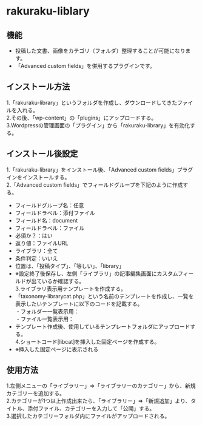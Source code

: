 # rakuraku-liblary  
## 機能  
* 投稿した文書、画像をカテゴリ（フォルダ）整理することが可能になります。  
* 「Advanced custom fields」を併用するプラグインです。
  
## インストール方法  
1.「rakuraku-library」というフォルダを作成し、ダウンロードしてきたファイルを入れる。  
2.その後、「wp-content」の「plugins」にアップロードする。  
3.Wordpressの管理画面の「プラグイン」から「rakuraku-library」を有効化する。  
    
## インストール後設定     
1.「rakuraku-library」をインストール後、「Advanced custom fields」プラグインをインストールする。  
2.「Advanced custom fields」でフィールドグループを下記のように作成する。  
* フィールドグループ名：任意  
* フィールドラベル：添付ファイル  
* フィールド名：document  
* フィールドラベル：ファイル  
* 必須か？：はい  
* 返り値：ファイルURL  
* ライブラリ：全て  
* 条件判定：いいえ  
* 位置は、「投稿タイプ」、「等しい」、「library」  
* ※設定終了後保存し、左側「ライブラリ」の記事編集画面にカスタムフィールドが出ているか確認する。  
3.ライブラリ表示用テンプレートを作成する。  
* 「taxonomy-librarycat.php」という名前のテンプレートを作成し、一覧を表示したいテンプレートに以下のコードを記載する。  
・フォルダー一覧表示用：<?php echo do_shortcode('[libcat]'); ?>  
・ファイル一覧表示用：<?php echo do_shortcode('[liblist]'); ?>  
* テンプレート作成後、使用しているテンプレートフォルダにアップロードする。  
4.ショートコード[libcat]を挿入した固定ページを作成する。  
* ※挿入した固定ページに表示される  
  
## 使用方法  
1.左側メニューの「ライブラリー」⇒「ライブラリーのカテゴリー」から、新規カテゴリーを追加する。  
2.カテゴリーが1つ以上作成出来たら、「ライブラリー」⇒「新規追加」より、タイトル、添付ファイル、カテゴリーを入力して「公開」する。  
3.選択したカテゴリーフォルダ内にファイルがアップロードされる。  
